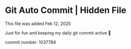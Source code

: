 # Git Auto Commit | Hidden File

This file was added Feb 12, 2025

Just for fun and keeping my daily git commit active 🤪

commit number: 1037784
